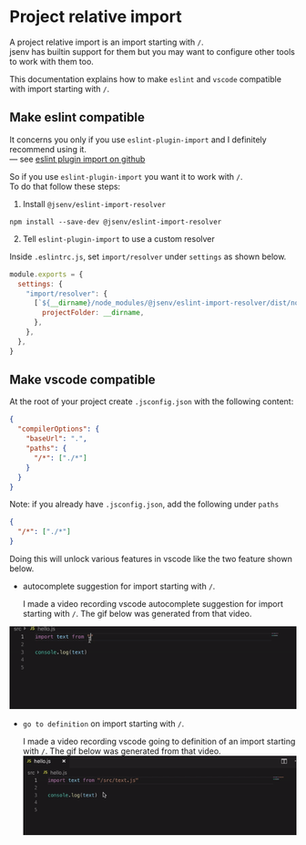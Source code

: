 # Project relative import

A project relative import is an import starting with `/`.<br />
jsenv has builtin support for them but you may want to configure other tools to work with them too.<br />

This documentation explains how to make `eslint` and `vscode` compatible with import starting with `/`.

## Make eslint compatible

It concerns you only if you use `eslint-plugin-import` and I definitely recommend using it.<br />
— see [eslint plugin import on github](https://github.com/benmosher/eslint-plugin-import)

So if you use `eslint-plugin-import` you want it to work with `/`.<br />
To do that follow these steps:

1. Install `@jsenv/eslint-import-resolver`

```shell
npm install --save-dev @jsenv/eslint-import-resolver
```

2. Tell `eslint-plugin-import` to use a custom resolver

Inside `.eslintrc.js`, set `import/resolver` under `settings` as shown below.

```js
module.exports = {
  settings: {
    "import/resolver": {
      [`${__dirname}/node_modules/@jsenv/eslint-import-resolver/dist/node/main.js`]: {
        projectFolder: __dirname,
      },
    },
  },
}
```

## Make vscode compatible

At the root of your project create `.jsconfig.json` with the following content:

```json
{
  "compilerOptions": {
    "baseUrl": ".",
    "paths": {
      "/*": ["./*"]
    }
  }
}
```

Note: if you already have `.jsconfig.json`, add the following under `paths`

```json
{
  "/*": ["./*"]
}
```

Doing this will unlock various features in vscode like the two feature shown below.

- autocomplete suggestion for import starting with `/`. <br />

  I made a video recording vscode autocomplete suggestion for import starting with `/`. The gif below was generated from that video.

![vscode autocomplete suggestion for project relative import recording](./vscode-autocomplete-suggestion-project-relative-import-recording.gif)

- `go to definition` on import starting with `/`.<br />

  I made a video recording vscode going to definition of an import starting with `/`. The gif below was generated from that video.
  ![vscode going to definition for a project relative import recording](./vscode-go-to-definition-project-relative-import.gif)
